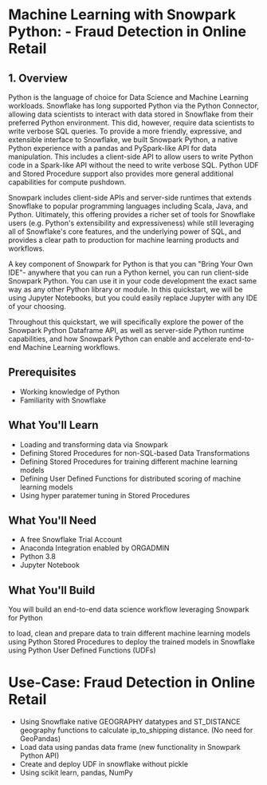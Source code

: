 # Machine Learning with Snowpark Python: - Fraud Detection in Online Retail

## 1. Overview
Python is the language of choice for Data Science and Machine Learning workloads. Snowflake has long supported Python via the Python Connector, allowing data scientists to interact with data stored in Snowflake from their preferred Python environment. This did, however, require data scientists to write verbose SQL queries. To provide a more friendly, expressive, and extensible interface to Snowflake, we built Snowpark Python, a native Python experience with a pandas and PySpark-like API for data manipulation. This includes a client-side API to allow users to write Python code in a Spark-like API without the need to write verbose SQL. Python UDF and Stored Procedure support also provides more general additional capabilities for compute pushdown.

Snowpark includes client-side APIs and server-side runtimes that extends Snowflake to popular programming languages including Scala, Java, and Python. Ultimately, this offering provides a richer set of tools for Snowflake users (e.g. Python's extensibility and expressiveness) while still leveraging all of Snowflake's core features, and the underlying power of SQL, and provides a clear path to production for machine learning products and workflows.

A key component of Snowpark for Python is that you can "Bring Your Own IDE"- anywhere that you can run a Python kernel, you can run client-side Snowpark Python. You can use it in your code development the exact same way as any other Python library or module. In this quickstart, we will be using Jupyter Notebooks, but you could easily replace Jupyter with any IDE of your choosing.

Throughout this quickstart, we will specifically explore the power of the Snowpark Python Dataframe API, as well as server-side Python runtime capabilities, and how Snowpark Python can enable and accelerate end-to-end Machine Learning workflows.

## Prerequisites
* Working knowledge of Python
* Familiarity with Snowflake

## What You'll Learn
* Loading and transforming data via Snowpark
* Defining Stored Procedures for non-SQL-based Data Transformations
* Defining Stored Procedures for training different machine learning models
* Defining User Defined Functions for distributed scoring of machine learning models
* Using hyper paratemer tuning in Stored Procedures

## What You'll Need
* A free Snowflake Trial Account
* Anaconda Integration enabled by ORGADMIN
* Python 3.8
* Jupyter Notebook

## What You'll Build
You will build an end-to-end data science workflow leveraging Snowpark for Python

to load, clean and prepare data
to train different machine learning models using Python Stored Procedures
to deploy the trained models in Snowflake using Python User Defined Functions (UDFs)

# Use-Case: Fraud Detection in Online Retail
* Using Snowflake native GEOGRAPHY datatypes and ST_DISTANCE geography functions to calculate ip_to_shipping distance. (No need for GeoPandas)
* Load data using pandas data frame (new functionality in Snowpark Python API)
* Create and deploy UDF in snowflake without pickle
* Using scikit learn, pandas, NumPy
